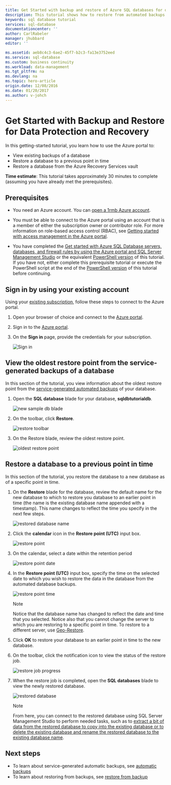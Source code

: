 ```yaml
---
title: Get Started with backup and restore of Azure SQL databases for data protection and recovery | Azure
description: This tutorial shows how to restore from automated backups to a point in time, store automated backups in the Azure Recovery Services vault, and to restore from the Azure Recovery Services vault
keywords: sql database tutorial
services: sql-database
documentationcenter: ''
author: CarlRabeler
manager: jhubbard
editor: ''

ms.assetid: aeb8c4c3-6ae2-45f7-b2c3-fa13e3752eed
ms.service: sql-database
ms.custom: business continuity
ms.workload: data-management
ms.tgt_pltfrm: na
ms.devlang: na
ms.topic: hero-article
origin.date: 12/08/2016
ms.date: 01/20/2017
ms.author: v-johch
---
```


<!------------------
This topic is annotated with TEMPLATE guidelines for TUTORIAL TOPICS.

Metadata guidelines

title
    60 characters or less. Tells users clearly what they will do (deploy an ASP.NET web app to App Service). Not the same as H1. It's 60 characters or fewer including all characters between the quotes and the Microsoft Docs site identifier.

description
    115-145 characters. Duplicate of the first sentence in the introduction. This is the abstract of the article that displays under the title when searching in Bing or Google. 

```
Example: "This tutorial shows how to deploy an ASP.NET web application to a web app in Azure App Service by using Visual Studio 2015."
```
------------------>

<!----------------

TEMPLATE GUIDELINES for tutorial topics

The tutorial topic shows users how to solve a problem using a product or service. It includes the prerequisites and steps users need to be successful.  

It is a "solve a problem" topic, not a "learn concepts" topic.

DO include this:
    • What users will do
    • What they will create or accomplish by the end of the tutorial
    • Time estimate
    • Optional but useful: Include a diagram or video. Diagrams help users see the big picture of what they are doing. A video of the steps can be used by customers as an alternative to following the steps in the topic.
    • Prerequisites: Technical expertise and software requirements
    • End-to-end steps. At the end, include next steps to deeper or related tutorials so users can learn more about the service

DON'T include this:
    • Conceptual info about the service. This info is in overview topics that you can link to in the prerequisites section if necessary

------------------->

<!------------------
GUIDELINES for the H1 

```
The H1 should answer the question "What will I do in this topic?" Write the H1 heading in conversational language and use search keywords as much as possible. Since this is a "solve a problem" topic, make sure the title indicates that. Use a strong, specific verb like "Deploy."  

Heading must use an industry standard term. If your feature is a proprietary name like "elastic pools", use a synonym. For example: "Learn about elastic pools for multi-tenant databases." In this case multi-tenant database is the industry-standard term that will be an anchor for finding the topic.
```

-------------------->

# Get Started with Backup and Restore for Data Protection and Recovery

<!------------------
    GUIDELINES for introduction

```
The introduction is 1-2 sentences.  It is optimized for search and sets proper expectations about what to expect in the article. It should contain the top keywords that you are using throughout the article.The introduction should be brief and to the point of what users will do and what they will accomplish. 

In this example:
```

Sentence #1 Explains what the user will do. This is also the metadata description. 
    This tutorial shows how to deploy an ASP.NET web application to a web app in Azure App Service by using Visual Studio 2015. 

Sentence #2 Explains what users will learn and the benefit.  
    When you’re finished, you’ll have a simple web application up and running in the cloud.

-------------------->

In this getting-started tutorial, you learn how to use the Azure portal to:

- View existing backups of a database
- Restore a database to a previous point in time
- Restore a database from the Azure Recovery Services vault

**Time estimate**: This tutorial takes approximately 30 minutes to complete (assuming you have already met the prerequisites).

## Prerequisites

* You need an Azure account. You can [open a 1rmb Azure account](https://www.azure.cn/pricing/1rmb-trial/?WT.mc_id=A261C142F). 

* You must be able to connect to the Azure portal using an account that is a member of either the subscription owner or contributor role. For more information on role-based access control (RBAC), see [Getting started with access management in the Azure portal](../active-directory/role-based-access-control-what-is.md).

* You have completed the [Get started with Azure SQL Database servers, databases, and firewall rules by using the Azure portal and SQL Server Management Studio](./sql-database-get-started.md) or the equivalent [PowerShell version](./sql-database-get-started-powershell.md) of this tutorial. If you have not, either complete this prerequisite tutorial or execute the PowerShell script at the end of the [PowerShell version](./sql-database-get-started-powershell.md) of this tutorial before continuing.

<!------------------
> [!TIP]
> You can perform these same tasks in a getting started tutorial by using either [C#](./sql-database-get-started-csharp.md) or [PowerShell](./sql-database-get-started-powershell.md).
>
-------------------->

## Sign in by using your existing account
Using your [existing subscription](https://account.windowsazure.cn/Home/Index), follow these steps to connect to the Azure portal.

1. Open your browser of choice and connect to the [Azure portal](https://portal.azure.cn/).
2. Sign in to the [Azure portal](https://portal.azure.cn/).
3. On the **Sign in** page, provide the credentials for your subscription.

   ![Sign in](./media/sql-database-get-started/login.png)

<a name="create-logical-server-bk"></a>

## View the oldest restore point from the service-generated backups of a database

In this section of the tutorial, you view information about the oldest restore point from the [service-generated automated backups](./sql-database-automated-backups.md) of your database. 

1. Open the **SQL database** blade for your database, **sqldbtutorialdb**.

    ![new sample db blade](./media/sql-database-get-started/new-sample-db-blade.png)

2. On the toolbar, click **Restore**.

    ![restore toolbar](./media/sql-database-get-started-backup-recovery/restore-toolbar.png)

3. On the Restore blade, review the oldest restore point.

    ![oldest restore point](./media/sql-database-get-started-backup-recovery/oldest-restore-point.png)

## Restore a database to a previous point in time

In this section of the tutorial, you restore the database to a new database as of a specific point in time.

1. On the **Restore** blade for the database, review the default name for the new database to which to restore you database to an earlier point in time (the name is the existing database name appended with a timestamp). This name changes to reflect the time you specify in the next few steps.

    ![restored database name](./media/sql-database-get-started-backup-recovery/restored-database-name.png)

2. Click the **calendar** icon in the **Restore point (UTC)** input box.

    ![restore point](./media/sql-database-get-started-backup-recovery/restore-point.png)

2. On the calendar, select a date within the retention period

    ![restore point date](./media/sql-database-get-started-backup-recovery/restore-point-date.png)

3. In the **Restore point (UTC)** input box, specify the time on the selected date to which you wish to restore the data in the database from the automated database backups.

    ![restore point time](./media/sql-database-get-started-backup-recovery/restore-point-time.png)

    >[!NOTE]
    >Notice that the database name has changed to reflect the date and time that you selected. Notice also that you cannot change the server to which you are restoring to a specific point in time. To restore to a different server, use [Geo-Restore](./sql-database-disaster-recovery.md#recover-using-geo-restore).
    >

4. Click **OK** to restore your database to an earlier point in time to the new database.

5. On the toolbar, click the notification icon to view the status of the restore job.

    ![restore job progress](./media/sql-database-get-started-backup-recovery/restore-job-progress.png)

6. When the restore job is completed, open the **SQL databases** blade to view the newly restored database.

    ![restored database](./media/sql-database-get-started-backup-recovery/restored-database.png)

   > [!NOTE]
   > From here, you can connect to the restored database using SQL Server Management Studio to perform needed tasks, such as to [extract a bit of data from the restored database to copy into the existing database or to delete the existing database and rename the restored database to the existing database name](./sql-database-recovery-using-backups.md#point-in-time-restore).
   >


## Next steps

- To learn about service-generated automatic backups, see [automatic backups](./sql-database-automated-backups.md)
- To learn about restoring from backups, see [restore from backup](./sql-database-recovery-using-backups.md)